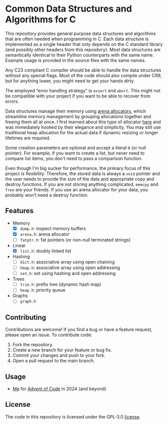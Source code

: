 # Common Data Structures and Algorithms for C

This repository provides general purpose data structures and algorithms that are often needed when
programming in C. Each data structure is implemented as a single header that only depends on the C
standard library (and possibly other headers from this repository). Most data structures are
semantically identical to their Python counterparts with the same name. Example usage is provided in
the source files with the same names.

Any C23 compliant C compiler should be able to handle the data structures without any special flags.
Most of the code should also compile under C99, but for anything lower, you might need to get your
hands dirty.

The employed “error handling strategy” is `assert` and `abort`. This might not be compatible with
your project if you want to be able to recover from errors.

Data structures manage their memory using
[arena allocators](https://www.rfleury.com/p/untangling-lifetimes-the-arena-allocator), which
streamline memory management by grouping allocations together and freeing them all at once. I first
learned about this type of allocator [here](https://nullprogram.com/blog/2023/09/27/) and was
immediately hooked by their elegance and simplicity. You may still use traditional heap
allocation for the actual data if dynamic resizing or longer lifetimes are required.

Some creation parameters are optional and accept a literal `0` (or null pointer). For example, if
you want to create a list, but never need to compare list items, you don't need to pass a comparison
function.

Even though I'm big sucker for performance, the primary focus of this project is flexibility.
Therefore, the stored data is always a `void` pointer and the user needs to provide the size of the
data and appropriate copy and destroy functions. If you are not storing anything complicated,
`memcpy` and `free` are your friends. If you use an arena allocator for your data, you probably
won't need a destroy function.

## Features

- Memory
    - [x] `dump.h`: inspect memory buffers
    - [x] `arena.h`: arena allocator
    - [ ] `fatptr.h`: fat pointers (or non-null terminated strings)
- Linear
    - [x] `list.h`: doubly linked list
- Hashing
    - [ ] `dict.h`: associative array using open chaining
    - [ ] `hmap.h`: associative array using open addressing
    - [ ] `set.h`: set using hashing and open addressing
- Trees
    - [ ] `trie.h`: prefix tree (dynamic hash map)
    - [ ] `heap.h`: priority queue
- Graphs
    - [ ] `graph.h`

## Contributing

Contributions are welcome! If you find a bug or have a feature request, please open an issue. To
contribute code:

1. Fork the repository.
2. Create a new branch for your feature or bug fix.
3. Commit your changes and push to your fork.
4. Open a pull request to the main branch.

## Usage

- [Me](https://github.com/hheinzer/advent-of-code-c) for [Advent of Code](https://adventofcode.com/)
  in 2024 (and beyond)


## License

The code in this repository is licensed under the GPL-3.0 [license](LICENSE).
